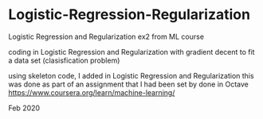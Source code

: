 # Logistic-Regression-Regularization
Logistic Regression and Regularization ex2 from ML course

coding in Logistic Regression and Regularization with gradient decent to fit a data set (clasisfication problem)

using skeleton code, I added in Logistic Regression and Regularization this was done as part of an assignment that I had been set by done in Octave https://www.coursera.org/learn/machine-learning/

Feb 2020
